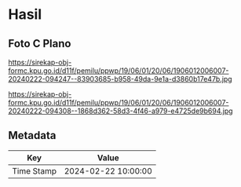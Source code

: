 # Hasil

## Foto C Plano

https://sirekap-obj-formc.kpu.go.id/d11f/pemilu/ppwp/19/06/01/20/06/1906012006007-20240222-094247--83903685-b958-49da-9e1a-d3860b17e47b.jpg

https://sirekap-obj-formc.kpu.go.id/d11f/pemilu/ppwp/19/06/01/20/06/1906012006007-20240222-094308--1868d362-58d3-4f46-a979-e4725de9b694.jpg


## Metadata

| Key        | Value               |
| ---------- | ------------------- |
| Time Stamp | 2024-02-22 10:00:00 |



